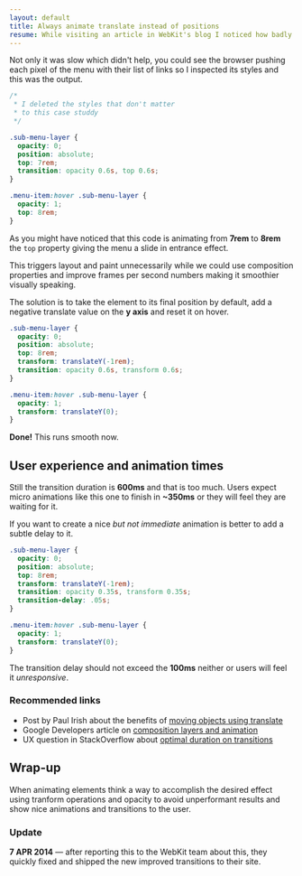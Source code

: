 ```yaml
---
layout: default
title: Always animate translate instead of positions
resume: While visiting an article in WebKit's blog I noticed how badly an animation in a nested menu performed and decided to fix it.
---
```


Not only it was slow which didn't help, you could see the browser pushing each pixel of the menu with their list of links so I inspected its styles and this was the output.

```css
/*
 * I deleted the styles that don't matter
 * to this case studdy
 */

.sub-menu-layer {
  opacity: 0;
  position: absolute;
  top: 7rem;
  transition: opacity 0.6s, top 0.6s;
}

.menu-item:hover .sub-menu-layer {
  opacity: 1;
  top: 8rem;
}
```

As you might have noticed that this code is animating from **7rem** to **8rem** the `top` property giving the menu a slide in entrance effect.

This triggers layout and paint unnecessarily while we could use composition properties and improve frames per second numbers making it smoothier visually speaking.

The solution is to take the element to its final position by default, add a negative translate value on the **y axis** and reset it on hover.

```css
.sub-menu-layer {
  opacity: 0;
  position: absolute;
  top: 8rem;
  transform: translateY(-1rem);
  transition: opacity 0.6s, transform 0.6s;
}

.menu-item:hover .sub-menu-layer {
  opacity: 1;
  transform: translateY(0);
}
```

**Done!** This runs smooth now.


## User experience and animation times

Still the transition duration is **600ms** and that is too much. Users expect micro animations like this one to finish in **~350ms** or they will feel they are waiting for it.

If you want to create a nice *but not immediate* animation is better to add a subtle delay to it.

```css
.sub-menu-layer {
  opacity: 0;
  position: absolute;
  top: 8rem;
  transform: translateY(-1rem);
  transition: opacity 0.35s, transform 0.35s;
  transition-delay: .05s;
}

.menu-item:hover .sub-menu-layer {
  opacity: 1;
  transform: translateY(0);
}
```

The transition delay should not exceed the **100ms** neither or users will feel it *unresponsive*.


### Recommended links
- Post by Paul Irish about the benefits of [moving objects using translate][1]
- Google Developers article on [composition layers and animation][2]
- UX question in StackOverflow about [optimal duration on transitions][3]


## Wrap-up

When animating elements think a way to accomplish the desired effect using tranform operations and opacity to avoid unperformant results and show nice animations and transitions to the user.


### Update

**7 APR 2014** &mdash; after reporting this to the WebKit team about this, they quickly fixed and shipped the new improved transitions to their site.


[1]: http://www.paulirish.com/2012/why-moving-elements-with-translate-is-better-than-posabs-topleft/
[2]: https://developers.google.com/web/fundamentals/performance/rendering/stick-to-compositor-only-properties-and-manage-layer-count?hl=en
[3]: http://ux.stackexchange.com/questions/66604/optimal-duration-for-animating-transitions
